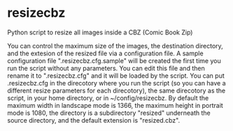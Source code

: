 # resizecbz
Python script to resize all images inside a CBZ (Comic Book Zip)

You can control the maximum size of the images, the destination directory, and the extesion of the resized file via a configuration file.  A sample configuration file ".resizecbz.cfg.sample" will be created the first time you run the script without any parameters. You can edit this file and then rename it to ".resizecbz.cfg" and it will be loaded by the script.  You can put .resizecbz.cfg in the direcotory where you run the script (so you can have a different resize parameters for each direcotory), the same direcotory as the script, in your home directory, or in ~/config/resizecbz. By default the maximum width in landscape mode is 1366, the maximum height in portrait mode is 1080, the directory is a subdirectory "resized" underneath the source directory, and the default extension is "resized.cbz".
